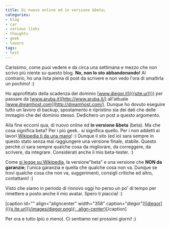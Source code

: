 ```yaml
---
title: Di nuovo online ed in versione &beta;
categories:
- blog
- car
- various links
- thoughts
- geek
- lavoro
tags:
- test
---
```

Carissimo, come puoi vedere e da circa una settimana e mezzo che non scrivo
più niente su questo blog. **No, non lo sto abbandonando!** Al contrario, ho
una lista piena di post da scrivere e non vedo l'ora di smaltirla un pochino!
:)

Ho approfittato della scadenza del dominio
[www.diegor.it]({{site.url}}) per passare da
[www.aruba.it](http://www.aruba.it/) all'attuale
[www.dreamhost.com](http://dreamhost.com/). Dunque ho dovuto eseguire tutto un
lavoro di backup, spostamento e ripristino sia dei dati che delle immagini che
del dominio stesso. Dedichero un post a questo argomento.

Alla fine eccomi qua, di nuovo online ed **in versione &amp;beta** (beta). Ma
che cosa significa beta? Per i più geek.. si significa quello. Per i non
addetti ai lavori [Wikipedia ti da una
mano](http://it.wikipedia.org/wiki/Versione_beta)! :) Dunque il sito (ed io)
sara sempre in questo stato senza mai raggiungere una versione finale,
stabile. Questo perché ci sara sempre qualche cosa da migliorare, da
correggere, da scrivere, da integrare. Considerati anche il mio beta-tester.
:)

Come [si legge su Wikipedia](http://it.wikipedia.org/wiki/Versione_beta), la
versione"beta" e una versione che **NON da garanzie**; l'unica garanzia e
quella che qualche cosa non va. Dunque se trovi qualche cosa che non va,
suggerimenti, consigli critiche ed altro, contattami! :)

Visto che siamo in periodo di rinnovo oggi ho perso un po' di tempo per
rimettere a posto anche il mio avatar. Spero ti piaccia! :)

[caption id="" align="aligncenter" width="358" caption="diegor"][![diegor]({{s
ite.url}}/images/diegor.png){: .align-center}]({{site.url}}/images/diegor.png)[/caption]

Per ora e tutto (più o meno). Ci sentiamo nei prossimi giorni! :)

